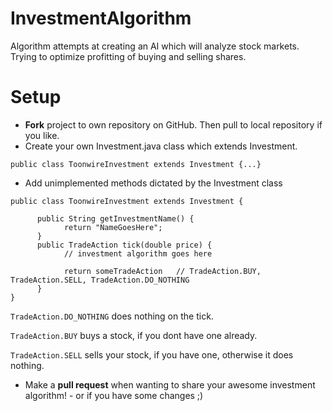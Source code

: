 # InvestmentAlgorithm
Algorithm attempts at creating an AI which will analyze stock markets. 
Trying to optimize profitting of buying and selling shares. 

# Setup
- **Fork** project to own repository on GitHub. Then pull to local repository if you like.
- Create your own <Name>Investment.java class which extends Investment.

```
public class ToonwireInvestment extends Investment {...}
```
- Add unimplemented methods dictated by the Investment class
```
public class ToonwireInvestment extends Investment {

      public String getInvestmentName() {
            return "NameGoesHere";
      }
      public TradeAction tick(double price) {
            // investment algorithm goes here
            
            return someTradeAction   // TradeAction.BUY, TradeAction.SELL, TradeAction.DO_NOTHING
      }
}
```

`TradeAction.DO_NOTHING` does nothing on the tick.

`TradeAction.BUY` buys a stock, if you dont have one already.

`TradeAction.SELL` sells your stock, if you have one, otherwise it does nothing.

- Make a **pull request** when wanting to share your awesome investment algorithm! - or if you have some changes ;)


